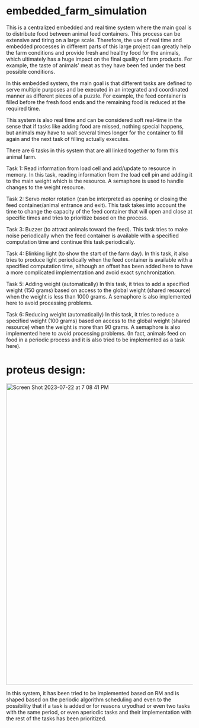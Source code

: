 # embedded_farm_simulation
This is a centralized embedded and real time system where the main goal is to distribute food between animal feed containers. This process can be extensive and tiring on a large scale. Therefore, the use of real time and embedded processes in different parts of this large project can greatly help the farm conditions and provide fresh and healthy food for the animals, which ultimately has a huge impact on the final quality of farm products. For example, the taste of animals' meat as they have been fed under the best possible conditions.

In this embedded system, the main goal is that different tasks are defined to serve multiple purposes and be executed in an integrated and coordinated manner as different pieces of a puzzle. For example, the feed container is filled before the fresh food ends and the remaining food is reduced at the required time.

This system is also real time and can be considered soft real-time in the sense that if tasks like adding food are missed, nothing special happens, but animals may have to wait several times longer for the container to fill again and the next task of filling actually executes.

There are 6 tasks in this system that are all linked together to form this animal farm.

Task 1: Read information from load cell and add/update to resource in memory. In this task, reading information from the load cell pin and adding it to the main weight which is the resource. A semaphore is used to handle changes to the weight resource.

Task 2: Servo motor rotation (can be interpreted as opening or closing the feed container/animal entrance and exit). This task takes into account the time to change the capacity of the feed container that will open and close at specific times and tries to prioritize based on the process.

Task 3: Buzzer (to attract animals toward the feed). This task tries to make noise periodically when the feed container is available with a specified computation time and continue this task periodically.

Task 4: Blinking light (to show the start of the farm day). In this task, it also tries to produce light periodically when the feed container is available with a specified computation time, although an offset has been added here to have a more complicated implementation and avoid exact synchronization.

Task 5: Adding weight (automatically) In this task, it tries to add a specified weight (150 grams) based on access to the global weight (shared resource) when the weight is less than 1000 grams. A semaphore is also implemented here to avoid processing problems.

Task 6: Reducing weight (automatically) In this task, it tries to reduce a specified weight (100 grams) based on access to the global weight (shared resource) when the weight is more than 90 grams. A semaphore is also implemented here to avoid processing problems. (In fact, animals feed on food in a periodic process and it is also tried to be implemented as a task here).

# proteus design:
<img width="811" alt="Screen Shot 2023-07-22 at 7 08 41 PM" src="https://github.com/MoriTB/embedded_farm_simulation/assets/58389717/a0402405-448d-4759-8825-37d897763266">

In this system, it has been tried to be implemented based on RM and is shaped based on the periodic algorithm scheduling and even to the possibility that if a task is added or for reasons uryodhad or even two tasks with the same period, or even aperiodic tasks and their implementation with the rest of the tasks has been prioritized.
